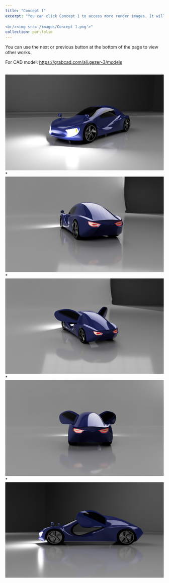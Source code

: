 ```yaml
---
title: "Concept 1"
excerpt: "You can click Concept 1 to access more render images. It will be downloadable soon at grabcad.

<br/><img src='/images/Concept 1.png'>"
collection: portfolio
---
```



You can use the next or previous button at the bottom of the page to view other works.

For CAD model: https://grabcad.com/ali.gezer-3/models

<br/><img src='/images/c1v1.png'>
*
<br/><img src='/images/c1v2.png'>
*
<br/><img src='/images/c1v3.png'>
*
<br/><img src='/images/c1v4.png'>
*
<br/><img src='/images/c1v5.png'>

